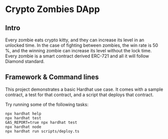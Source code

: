 # Crypto Zombies DApp
## Intro

Every zombie eats crypto kitty, and they can increase its level in an unlocked time. In the case of fighting between zombies, the win rate is 50 %, and the winning zombie can increase its level without the lock time. Every zombie is a smart contract derived ERC-721 and all it will follow Diamond standard.

## Framework & Command lines

This project demonstrates a basic Hardhat use case. It comes with a sample contract, a test for that contract, and a script that deploys that contract.

Try running some of the following tasks:

```shell
npx hardhat help
npx hardhat test
GAS_REPORT=true npx hardhat test
npx hardhat node
npx hardhat run scripts/deploy.ts
```
